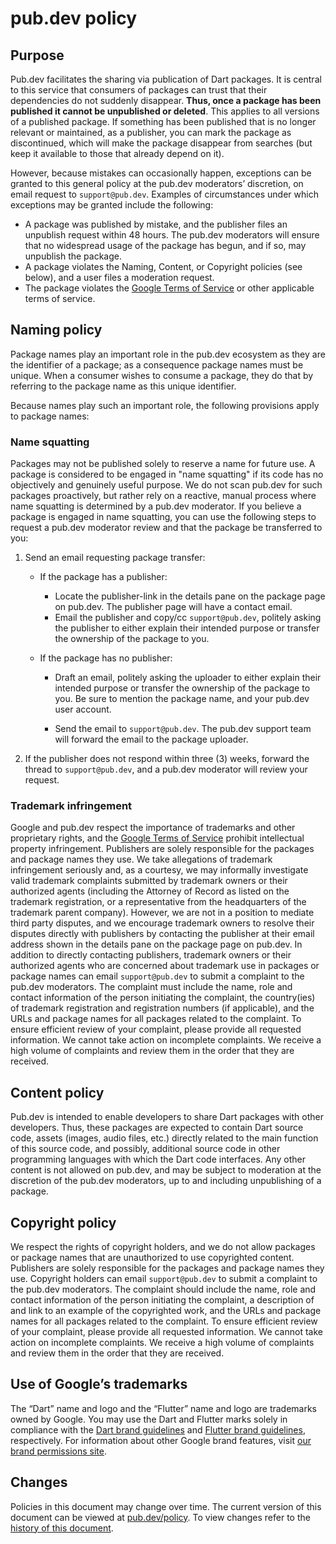 # pub.dev policy

## Purpose
Pub.dev facilitates the sharing via publication of Dart packages.
It is central to this service that consumers of packages can trust that their
dependencies do not suddenly disappear.
**Thus, once a package has been published it cannot be unpublished or deleted**.
This applies to all versions of a published package.
If something has been published that is no longer relevant or maintained, as a publisher,
you can mark the package as discontinued, which will make the package disappear
from searches (but keep it available to those that already depend on it).

However, because mistakes can occasionally happen, exceptions can be granted to
this general policy at the pub.dev moderators’ discretion, on email request to `support@pub.dev`.
Examples of circumstances under which exceptions may be granted include the following:

* A package was published by mistake, and the publisher files an unpublish 
  request within 48 hours. The pub.dev moderators will ensure that no widespread
  usage of the package has begun, and if so, may unpublish the package.
* A package violates the Naming, Content, or Copyright policies (see below),
  and a user files a moderation request.
* The package violates the [Google Terms of Service][google-terms]
  or other applicable terms of service.

## Naming policy
Package names play an important role in the pub.dev ecosystem as they are the identifier of a package;
as a consequence package names must be unique. When a consumer wishes to consume a package,
they do that by referring to the package name as this unique identifier.

Because names play such an important role, the following provisions apply to
package names:

### Name squatting
Packages may not be published solely to reserve a name for future use.
A package is considered to be engaged in "name squatting" if its code has no objectively and genuinely useful purpose.
We do not scan pub.dev for such packages proactively, but rather rely on a reactive,
manual process where name squatting is determined by a pub.dev moderator.
If you believe a package is engaged in name squatting,
you can use the following steps to request a pub.dev moderator review and that the package be transferred to you:

1. Send an email requesting package transfer:

   * If the package has a publisher:

     * Locate the publisher-link in the details pane on the package page on
       pub.dev. The publisher page will have a contact email.
     * Email the publisher and copy/cc `support@pub.dev`, politely asking the
       publisher to either explain their intended purpose or transfer the
       ownership of the package to you.

   * If the package has no publisher:

     * Draft an email, politely asking the uploader to either
       explain their intended purpose or transfer the ownership of the package
       to you. Be sure to mention the package name, and your pub.dev user
       account.
       
     * Send the email to `support@pub.dev`. The pub.dev support team will
       forward the email to the package uploader.

2. If the publisher does not respond within three (3) weeks, forward the thread
  to `support@pub.dev`, and a pub.dev moderator will review your request.

### Trademark infringement
Google and pub.dev respect the importance of trademarks and other proprietary rights,
and the [Google Terms of Service][google-terms] prohibit intellectual property infringement.
Publishers are solely responsible for the packages and package names they use.
We take allegations of trademark infringement seriously and, as a courtesy,
we may informally investigate valid trademark complaints submitted by trademark owners
or their authorized agents (including the Attorney of Record as listed on the trademark registration,
or a representative from the headquarters of the trademark parent company).
However, we are not in a position to mediate third party disputes, and
we encourage trademark owners to resolve their disputes directly with publishers
by contacting the publisher at their email address shown in the details pane on
the package page on pub.dev. In addition to directly contacting publishers,
trademark owners or their authorized agents who are concerned about trademark
use in packages or package names can email `support@pub.dev` to submit a
complaint to the pub.dev moderators. The complaint must include the name,
role and contact information of the person initiating the complaint,
the country(ies) of trademark registration and registration numbers (if applicable),
and the URLs and package names for all packages related to the complaint.
To ensure efficient review of your complaint, please provide all requested information.
We cannot take action on incomplete complaints. We receive a high volume of
complaints and review them in the order that they are received.

## Content policy
Pub.dev is intended to enable developers to share Dart packages with other developers.
Thus, these packages are expected to contain Dart source code, assets (images, audio files, etc.)
directly related to the main function of this source code, and possibly,
additional source code in other programming languages with which the Dart code interfaces.
Any other content is not allowed on pub.dev, and may be subject to moderation at
the discretion of the pub.dev moderators, up to and including unpublishing of a package.

## Copyright policy
We respect the rights of copyright holders, and we do not allow packages or package names
that are unauthorized to use copyrighted content.
Publishers are solely responsible for the packages and package names they use.
Copyright holders can email `support@pub.dev` to submit a complaint to the pub.dev moderators.
The complaint should include the name, role and contact information of the person initiating the complaint,
a description of and link to an example of the copyrighted work,
and the URLs and package names for all packages related to the complaint.
To ensure efficient review of your complaint, please provide all requested information.
We cannot take action on incomplete complaints.
We receive a high volume of complaints and review them in the order that they are received.

## Use of Google’s trademarks
The “Dart” name and logo and the “Flutter” name and logo are trademarks owned by Google.
You may use the Dart and Flutter marks solely in compliance with the
[Dart brand guidelines][dart-brand-guidelines] and
[Flutter brand guidelines][flutter-brand-guidelines], respectively.
For information about other Google brand features,
visit [our brand permissions site][google-brand-permissions].

## Changes
Policies in this document may change over time. The current version of this
document can be viewed at [pub.dev/policy][pub-policy].
To view changes refer to the [history of this document][policy-history].

[dart-brand-guidelines]: https://dart.dev/brand
[flutter-brand-guidelines]: https://flutter.dev/brand
[google-brand-permissions]: https://www.google.com/permissions/
[google-terms]: https://policies.google.com/terms?hl=en
[pub-policy]: https://pub.dev/policy
[policy-history]: https://github.com/dart-lang/pub-dev/commits/master/doc/policy.md
